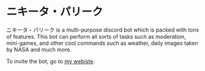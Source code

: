 # ニキータ・パリーク

ニキータ・パリーク is a multi-purpose discord bot which is packed with tons of features. This bot can perform all sorts of tasks such as moderation, mini-games, and other cool commands such as weather, daily images taken by NASA and much more. 

To invite the bot, go to [my webiste](https://nikibot.in/).

